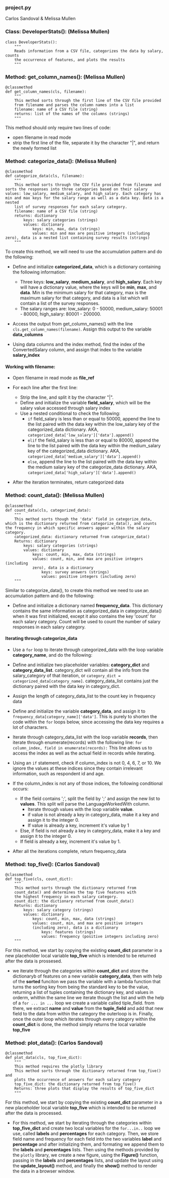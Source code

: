 ### project.py
Carlos Sandoval & Melissa Mullen

### Class: DeveloperStats(): (Melissa Mullen)
```
class DeveloperStats():
    """
    Reads information from a CSV file, categorizes the data by salary, counts
    the occurrence of features, and plots the results
    """
```

### Method: get_column_names(): (Melissa Mullen)
```
@classmethod
def get_column_names(cls, filename):
    """
    This method sorts through the first line of the CSV file provided
    from filename and parses the column names into a list
    filename: name of a CSV file (string)
    returns: list of the names of the columns (strings)
    """
```
This method should only require two lines of code:
* open filename in read mode
* strip the first line of the file, separate it by the character "|", and return the newly formed list

### Method: categorize_data(): (Melissa Mullen)
```
@classmethod
def categorize_data(cls, filename):
    """
    This method sorts through the CSV file provided from filename and sorts the responses into three categories based on their salary values: low_salary, medium_salary, and high_salary. Each category has min and max keys for the salary range as well as a data key. Data is a nested
    list of survey responses for each salary category.
    filename: name of a CSV file (string)
    returns: dictionary
        keys: salary categories (strings)
        values: dictionary
            keys: min, max, data (strings)
            values: min and max are positive integers (including zero), data is a nested list containing survey results (strings)    
    """
```
To create this method, we will need to use the accumulation pattern and do the following:

* Define and initialize **categorized_data**, which is a dictionary containing the following information:
    * Three keys: **low_salary**, **medium_salary**, and **high_salary**. Each key will have a dictionary value, where the keys will be **min**, **max**, and **data**. Min is the minimum salary for that category, max is the maximum salary for that category, and data is a list which will contain a list of the survey responses.
    * The salary ranges are: low_salary: 0 - 50000, medium_salary: 50001 - 80000, high_salary: 80001 - 200000.
* Access the output from get_column_names() with the line `cls.get_column_names(filename)`. Assign this output to the variable **data_columns**

* Using data columns and the index method, find the index of the ConvertedSalary column, and assign that index to the variable **salary_index**

#### Working with filename:
* Open filename in read mode as **file_ref**
* For each line after the first line:

    * Strip the line, and split it by the character "|".
    * Define and initialize the variable **field_salary**, which will be the salary value accessed through salary index
    * Use a nested conditional to check the following:
        * `if` field_salary is less than or equal to 50000, append the line to the list paired with the data key within the low_salary key of the categorized_data dictionary. AKA, `categorized_data['low_salary']['data'].append()`
        * `elif` the field_salary is less than or equal to 80000, append the line to the list paired with the data key within the medium_salary key of the categorized_data dictionary. AKA, `categorized_data['medium_salary']['data'].append()`
        * `else`, append the line to the list paired with the data key within the medium salary key of the categorize_data dictionary. AKA,    
        `categorized_data['high_salary']['data'].append()`
* After the iteration terminates, return categorized data


### Method: count_data(): (Melissa Mullen)
```
@classmethod
def count_data(cls, categorized_data):
    """
    This method sorts though the 'data' field in categorize_data, which is the dictionary returned from categorize_data(), and counts the frequency in which specific answers appear within the salary category.
    categorized_data: dictionary returned from categorize_data()
    Returns: dictionary
        keys: salary categories (strings)
        values: dictionary
            keys: count, min, max, data (strings)
            values: count, min, and max are positive integers (including
            zero), data is a dictionary
                keys: survey answers (strings)
                values: positive integers (including zero)
    """
```
Similar to categorize_data(), to create this method we need to use an accumulation pattern and do the following:

* Define and initialize a dictionary named **frequency_data**. This dictionary contains the same information as categorized_data in categorize_data() when it was first initialized, except it also contains the key 'count' for each salary category. Count will be used to count the number of salary responses in each salary category.

#### Iterating through categorize_data
* Use a `for` loop to iterate through categorized_data with the loop variable **category_name**, and do the following:

* Define and initialize two placeholder variables: **category_dict** and **category_data_list**. category_dict will contain all the info from the salary_category of that iteration, or `category_dict = categorized_data[category_name]`. category_data_list contains just the dictionary paired with the data key in category_dict.
* Assign the length of category_data_list to the count key in frequency data
* Define and initialize the variable **category_data**, and assign it to `frequency_data[category_name]['data']`. This is purely to shorten the code within the `for` loops below, since accessing the data key requires a lot of characters.
* Iterate through category_data_list with the loop variable **records**, then iterate through enumerate(records) with the following line: `for column_index, field in enumerate(records):` This line allows us to access the index as well as the actual field in records while iterating.
* Using an `if` statement, check if column_index is not 0, 4, 6, 7, or 10. We ignore the values at these indices since they contain irrelevant information, such as respondent id and age.
* If the column_index is not any of those indices, the following conditional occurs:
    * If the field contains ';', split the field by ';' and assign the new list to **values**. This split will parse the LanguageWorkedWith column.
        * Iterate through values with the loop variable **value**.
        * if value is not already a key in category_data, make it a key and assign it to the integer 0.
        * If value is already a key, increment it's value by 1
    * Else, if field is not already a key in category_data, make it a key and assign it to the integer 0.
    * If field is already a key, increment it's value by 1.

* After all the iterations complete, return frequency_data

### Method: top_five(): (Carlos Sandoval)
```
@classmethod
def top_five(cls, count_dict):
    """
    This method sorts through the dictionary returned from
    count_data() and determines the top five features with
    the highest frequency in each salary category.
    count_dict: the dictionary returned from count_data()
    Returns: dictionary
        keys: salary category (strings)
        values: dictionary
            keys: count, min, max, data (strings)
            values: count, min, and max are positive integers
            (including zero), data is a dictionary
                keys: features (strings)
                values: frequency (positive integers including zero)
    """
```
For this method, we start by copying the existing **count_dict** parameter in a new placeholder
local variable **top_five** which is intended to be returned after the data is prossesed.

* we iterate through the categories within **count_dict** and store the dictionaryb of features
on a new variable **category_data**, then with help of the **sorted** funciton we pass the
variable with a lambda function that turns the sorting key from being the standard key to be the
value, returning a list of tuples containing the dictionary key, and values in orderm, whithin the
same line we iterate though the list and with the help of a `for ... in ...` loop we create a
variable called tiple_field. from there, we extract **name** and **value** from the **tuple_field**
and add that new field to the data from within the category the outerloop is in. Finally, once the
outer loop which iterates through every category within the **count_dict** is done, the method simply
returns the local variable **top_five**


### Method: plot_data(): (Carlos Sandoval)
```
@classmethod
def plot_data(cls, top_five_dict):
    """
    This method requires the plotly library
    This method sorts through the dictionary returned from top_five() and
    plots the occurrence of answers for each salary category
    top_five_dict: the dictionary returned from top_five()
    Returns: three plots that display the results of top_five_dict
    """
```
For this method, we start by copying the existing **count_dict** parameter in a new placeholder
local variable **top_five** which is intended to be returned after the data is processed.

* For this method, we start by iterating through the categories within **top_five_dict** and
create two local variables for the `for...in..` loop we use, called **labels** and **percentages**
for each category. Then, we store field name and frequency for each field into the two variables **label** and **percentage** and after initializing them, and formating we append them to the **labels** and **percentages**
lists. Then using the methods provided by the `plotly` library, we create a new figure, using the **Figure()**
function, passing in the **labels** and **percentages**  lists, and update the layout using the **update_layout()**
method, and finally the **show()** method to render the data in a browser window.
